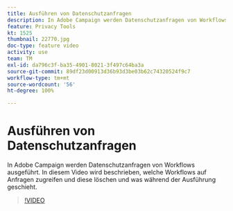 ```yaml
---
title: Ausführen von Datenschutzanfragen
description: In Adobe Campaign werden Datenschutzanfragen von Workflows ausgeführt. In diesem Video wird beschrieben, welche Workflows auf Anfragen zugreifen und diese löschen und was während der Ausführung geschieht.
feature: Privacy Tools
kt: 1525
thumbnail: 22770.jpg
doc-type: feature video
activity: use
team: TM
exl-id: da796c3f-ba35-4901-8021-3f497c64ba3a
source-git-commit: 89df23d00913d36b93d3be03b62c74320524f9c7
workflow-type: tm+mt
source-wordcount: '56'
ht-degree: 100%

---
```


# Ausführen von Datenschutzanfragen

In Adobe Campaign werden Datenschutzanfragen von Workflows ausgeführt. In diesem Video wird beschrieben, welche Workflows auf Anfragen zugreifen und diese löschen und was während der Ausführung geschieht.

>[!VIDEO](https://video.tv.adobe.com/v/22770?quality=12&learn=on)
